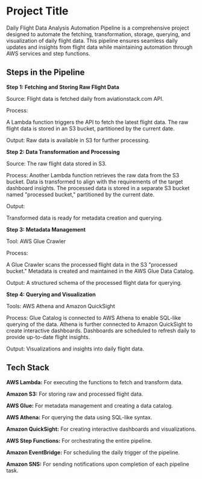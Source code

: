 
# Project Title

Daily Flight Data Analysis Automation Pipeline is a comprehensive project designed to automate the fetching, transformation, storage, querying, and visualization of daily flight data. This pipeline ensures seamless daily updates and insights from flight data while maintaining automation through AWS services and step functions.


## Steps in the Pipeline
**Step 1: Fetching and Storing Raw Flight Data**

Source: Flight data is fetched daily from aviationstack.com API.

Process:

A Lambda function triggers the API to fetch the latest flight data.
The raw flight data is stored in an S3 bucket, partitioned by the current date.

Output: 
Raw data is available in S3 for further processing.


**Step 2: Data Transformation and Processing**

Source: The raw flight data stored in S3.

Process:
Another Lambda function retrieves the raw data from the S3 bucket.
Data is transformed to align with the requirements of the target dashboard insights.
The processed data is stored in a separate S3 bucket named "processed bucket," partitioned by the current date.

Output: 

Transformed data is ready for metadata creation and querying.

**Step 3: Metadata Management**

Tool: AWS Glue Crawler

Process:

A Glue Crawler scans the processed flight data in the S3 "processed bucket."
Metadata is created and maintained in the AWS Glue Data Catalog.

Output: A structured schema of the processed flight data for querying.

**Step 4: Querying and Visualization**

Tools: AWS Athena and Amazon QuickSight

Process:
Glue Catalog is connected to AWS Athena to enable SQL-like querying of the data.
Athena is further connected to Amazon QuickSight to create interactive dashboards.
Dashboards are scheduled to refresh daily to provide up-to-date flight insights.

Output: Visualizations and insights into daily flight data.


## Tech Stack

**AWS Lambda:** For executing the functions to fetch and transform data.

**Amazon S3:** For storing raw and processed flight data.

**AWS Glue:** For metadata management and creating a data catalog.

**AWS Athena:** For querying the data using SQL-like syntax.

**Amazon QuickSight:** For creating interactive dashboards and visualizations.

**AWS Step Functions:** For orchestrating the entire pipeline.

**Amazon EventBridge:** For scheduling the daily trigger of the pipeline.

**Amazon SNS:** For sending notifications upon completion of each pipeline task.

